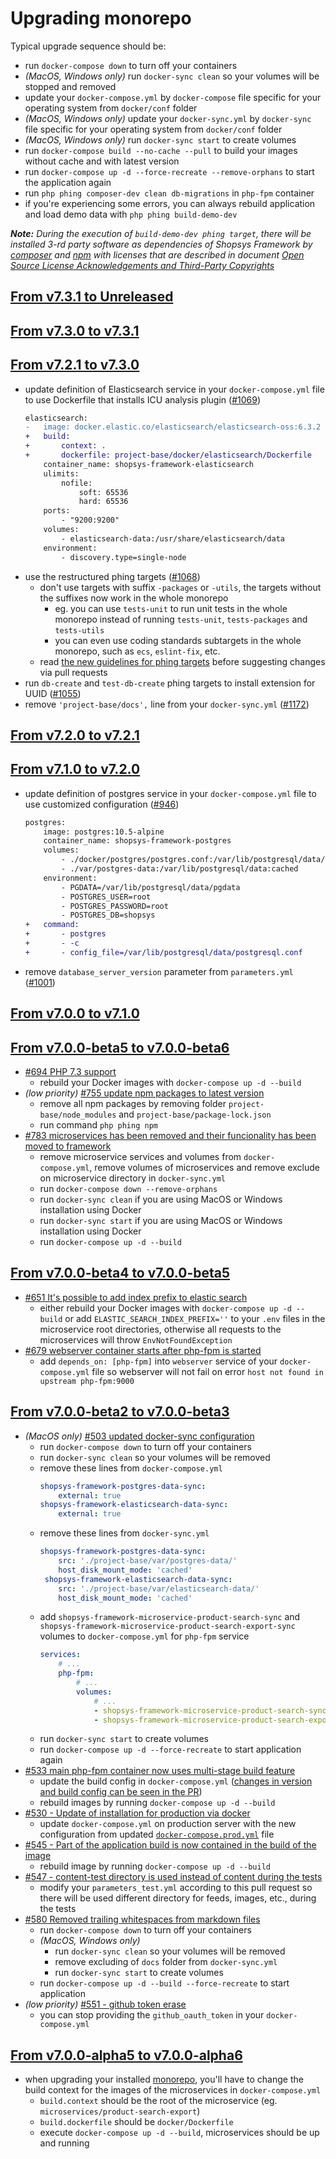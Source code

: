 # Upgrading monorepo

Typical upgrade sequence should be:
* run `docker-compose down` to turn off your containers
* *(MacOS, Windows only)* run `docker-sync clean` so your volumes will be stopped and removed
* update your `docker-compose.yml` by `docker-compose` file specific for your operating system from `docker/conf` folder
* *(MacOS, Windows only)* update your `docker-sync.yml` by `docker-sync` file specific for your operating system from `docker/conf` folder
* *(MacOS, Windows only)* run `docker-sync start` to create volumes
* run `docker-compose build --no-cache --pull` to build your images without cache and with latest version
* run `docker-compose up -d --force-recreate --remove-orphans` to start the application again
* run `php phing composer-dev clean db-migrations` in `php-fpm` container
* if you're experiencing some errors, you can always rebuild application and load demo data with `php phing build-demo-dev`

***Note:** During the execution of `build-demo-dev phing target`, there will be installed 3-rd party software as dependencies of Shopsys Framework by [composer](https://getcomposer.org/doc/01-basic-usage.md#installing-dependencies) and [npm](https://docs.npmjs.com/about-the-public-npm-registry) with licenses that are described in document [Open Source License Acknowledgements and Third-Party Copyrights](../../open-source-license-acknowledgements-and-third-party-copyrights.md)*

## [From v7.3.1 to Unreleased]

## [From v7.3.0 to v7.3.1]

## [From v7.2.1 to v7.3.0]
- update definition of Elasticsearch service in your `docker-compose.yml` file to use Dockerfile that installs ICU analysis plugin ([#1069](https://github.com/shopsys/shopsys/pull/1069))
    ```diff
    elasticsearch:
    -   image: docker.elastic.co/elasticsearch/elasticsearch-oss:6.3.2
    +   build:
    +       context: .
    +       dockerfile: project-base/docker/elasticsearch/Dockerfile
        container_name: shopsys-framework-elasticsearch
        ulimits:
            nofile:
                soft: 65536
                hard: 65536
        ports:
            - "9200:9200"
        volumes:
            - elasticsearch-data:/usr/share/elasticsearch/data
        environment:
            - discovery.type=single-node
    ```
- use the restructured phing targets ([#1068](https://github.com/shopsys/shopsys/pull/1068))
    - don't use targets with suffix `-packages` or `-utils`, the targets without the suffixes now work in the whole monorepo
        - eg. you can use `tests-unit` to run unit tests in the whole monorepo instead of running `tests-unit`, `tests-packages` and `tests-utils`
        - you can even use coding standards subtargets in the whole monorepo, such as `ecs`, `eslint-fix`, etc.
    - read [the new guidelines for phing targets](/docs/contributing/guidelines-for-phing-targets.md) before suggesting changes via pull requests
- run `db-create` and `test-db-create` phing targets to install extension for UUID ([#1055](https://github.com/shopsys/shopsys/pull/1055))
- remove `'project-base/docs',` line from your `docker-sync.yml` ([#1172](https://github.com/shopsys/shopsys/pull/1172))

## [From v7.2.0 to v7.2.1]

## [From v7.1.0 to v7.2.0]
- update definition of postgres service in your `docker-compose.yml` file to use customized configuration ([#946](https://github.com/shopsys/shopsys/pull/946))
    ```diff
    postgres:
        image: postgres:10.5-alpine
        container_name: shopsys-framework-postgres
        volumes:
            - ./docker/postgres/postgres.conf:/var/lib/postgresql/data/postgresql.conf:delegated
            - ./var/postgres-data:/var/lib/postgresql/data:cached
        environment:
            - PGDATA=/var/lib/postgresql/data/pgdata
            - POSTGRES_USER=root
            - POSTGRES_PASSWORD=root
            - POSTGRES_DB=shopsys
    +   command:
    +       - postgres
    +       - -c
    +       - config_file=/var/lib/postgresql/data/postgresql.conf
    ```
- remove `database_server_version` parameter from `parameters.yml` ([#1001](https://github.com/shopsys/shopsys/pull/1001))

## [From v7.0.0 to v7.1.0]

## [From v7.0.0-beta5 to v7.0.0-beta6]
- [#694 PHP 7.3 support](https://github.com/shopsys/shopsys/pull/694)
    - rebuild your Docker images with `docker-compose up -d --build`
- *(low priority)* [#755 update npm packages to latest version](https://github.com/shopsys/shopsys/pull/755)
    - remove all npm packages by removing folder `project-base/node_modules` and `project-base/package-lock.json`
    - run command `php phing npm`
- [#783 microservices has been removed and their funcionality has been moved to framework](https://github.com/shopsys/shopsys/pull/793)
    - remove microservice services and volumes from `docker-compose.yml`, remove volumes of microservices and remove exclude on microservice directory in `docker-sync.yml`
    - run `docker-compose down --remove-orphans`
    - run `docker-sync clean` if you are using MacOS or Windows installation using Docker
    - run `docker-sync start` if you are using MacOS or Windows installation using Docker
    - run `docker-compose up -d --build`

## [From v7.0.0-beta4 to v7.0.0-beta5]
- [#651 It's possible to add index prefix to elastic search](https://github.com/shopsys/shopsys/pull/651)
    - either rebuild your Docker images with `docker-compose up -d --build` or add `ELASTIC_SEARCH_INDEX_PREFIX=''` to your `.env` files in the microservice root directories, otherwise all requests to the microservices will throw `EnvNotFoundException`
- [#679 webserver container starts after php-fpm is started](https://github.com/shopsys/shopsys/pull/679)
    - add `depends_on: [php-fpm]` into `webserver` service of your `docker-compose.yml` file so webserver will not fail on error `host not found in upstream php-fpm:9000`

## [From v7.0.0-beta2 to v7.0.0-beta3]
- *(MacOS only)* [#503 updated docker-sync configuration](https://github.com/shopsys/shopsys/pull/503/)
    - run `docker-compose down` to turn off your containers
    - run `docker-sync clean` so your volumes will be removed
    - remove these lines from `docker-compose.yml`
        ```yaml
        shopsys-framework-postgres-data-sync:
            external: true
        shopsys-framework-elasticsearch-data-sync:
            external: true
        ```
    - remove these lines from `docker-sync.yml`
        ```yaml
        shopsys-framework-postgres-data-sync:
            src: './project-base/var/postgres-data/'
            host_disk_mount_mode: 'cached'
         shopsys-framework-elasticsearch-data-sync:
            src: './project-base/var/elasticsearch-data/'
            host_disk_mount_mode: 'cached'
        ```
    - add `shopsys-framework-microservice-product-search-sync` and `shopsys-framework-microservice-product-search-export-sync` volumes to `docker-compose.yml` for `php-fpm` service
        ```yaml
        services:
            # ...
            php-fpm:
                # ...
                volumes:
                    # ...
                    - shopsys-framework-microservice-product-search-sync:/var/www/html/microservices/product-search
                    - shopsys-framework-microservice-product-search-export-sync:/var/www/html/microservices/product-search-export
        ```
    - run `docker-sync start` to create volumes
    - run `docker-compose up -d --force-recreate` to start application again
- [#533 main php-fpm container now uses multi-stage build feature](https://github.com/shopsys/shopsys/pull/533)
    - update the build config in `docker-compose.yml` ([changes in version and build config can be seen in the PR](https://github.com/shopsys/shopsys/pull/533/files#diff-1aa104f9fc120d0743883a5ba02bfe21))
    - rebuild images by running `docker-compose up -d --build`
- [#530 - Update of installation for production via docker](https://github.com/shopsys/shopsys/pull/530)
    - update `docker-compose.yml` on production server with the new configuration from updated [`docker-compose.prod.yml`](/project-base/docker/conf/docker-compose.prod.yml.dist) file
- [#545 - Part of the application build is now contained in the build of the image](https://github.com/shopsys/shopsys/pull/545)
    - rebuild image by running `docker-compose up -d --build`
- [#547 - content-test directory is used instead of content during the tests](https://github.com/shopsys/shopsys/pull/547)
    - modify your `parameters_test.yml` according to this pull request so there will be used different directory for feeds, images, etc., during the tests
- [#580 Removed trailing whitespaces from markdown files ](https://github.com/shopsys/shopsys/pull/580)
    - run `docker-compose down` to turn off your containers
    - *(MacOS, Windows only)*
        - run `docker-sync clean` so your volumes will be removed
        - remove excluding of `docs` folder from `docker-sync.yml`
        - run `docker-sync start` to create volumes
    - run `docker-compose up -d --build --force-recreate` to start application  
- *(low priority)* [#551 - github token erase](https://github.com/shopsys/shopsys/pull/551)
    - you can stop providing the `github_oauth_token` in your `docker-compose.yml`

## [From v7.0.0-alpha5 to v7.0.0-alpha6]
- when upgrading your installed [monorepo](/docs/introduction/monorepo.md), you'll have to change the build context for the images of the microservices in `docker-compose.yml`
    - `build.context` should be the root of the microservice (eg. `microservices/product-search-export`)
    - `build.dockerfile` should be `docker/Dockerfile`
    - execute `docker-compose up -d --build`, microservices should be up and running

[From v7.3.1 to Unreleased]: https://github.com/shopsys/shopsys/compare/v7.3.1...HEAD
[From v7.3.0 to v7.3.1]: https://github.com/shopsys/shopsys/compare/v7.3.0...v7.3.1
[From v7.2.1 to v7.3.0]: https://github.com/shopsys/shopsys/compare/v7.2.1...v7.3.0
[From v7.2.0 to v7.2.1]: https://github.com/shopsys/shopsys/compare/v7.2.0...v7.2.1
[From v7.1.0 to v7.2.0]: https://github.com/shopsys/shopsys/compare/v7.1.0...v7.2.0
[From v7.0.0 to v7.1.0]: https://github.com/shopsys/shopsys/compare/v7.0.0...v7.1.0
[From v7.0.0-beta5 to v7.0.0-beta6]: https://github.com/shopsys/shopsys/compare/v7.0.0-beta5...v7.0.0-beta6
[From v7.0.0-beta4 to v7.0.0-beta5]: https://github.com/shopsys/shopsys/compare/v7.0.0-beta4...v7.0.0-beta5
[From v7.0.0-beta2 to v7.0.0-beta3]: https://github.com/shopsys/shopsys/compare/v7.0.0-beta2...v7.0.0-beta3
[From v7.0.0-alpha5 to v7.0.0-alpha6]: https://github.com/shopsys/shopsys/compare/v7.0.0-alpha5...v7.0.0-alpha6
